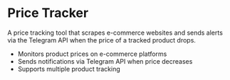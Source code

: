 # Price Tracker

 A price tracking tool that scrapes e-commerce websites and sends alerts via the Telegram API when the price of a tracked product drops. 
 
 - Monitors product prices on e-commerce platforms
 - Sends notifications via Telegram API when price decreases
 - Supports multiple product tracking
